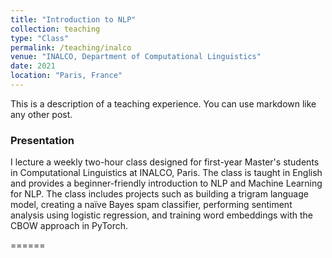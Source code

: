 ```yaml
---
title: "Introduction to NLP"
collection: teaching
type: "Class"
permalink: /teaching/inalco
venue: "INALCO, Department of Computational Linguistics"
date: 2021
location: "Paris, France"
---
```


This is a description of a teaching experience. You can use markdown like any other post.

### Presentation
I lecture a weekly two-hour class designed for first-year Master's students in Computational Linguistics at INALCO, Paris. The class is taught in English and provides a beginner-friendly introduction to NLP and Machine Learning for NLP. The class includes projects such as building a trigram language model, creating a naïve Bayes spam classifier, performing sentiment analysis using logistic regression, and training word embeddings with the CBOW approach in PyTorch.

======

